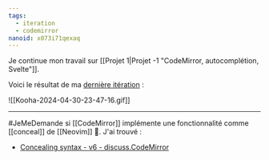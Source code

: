 ```yaml
---
tags:
  - iteration
  - codemirror
nanoid: x073i71qexaq
---
```

Je continue mon travail sur [[Projet 1|Projet -1 "CodeMirror, autocomplétion, Svelte"]].

Voici le résultat de ma [dernière itération](https://github.com/stephane-klein/svelte-codemirror-autocomplete-poc/tree/877aae20d048d4e9c5bf470ab089be7b32275ebf) :

![[Kooha-2024-04-30-23-47-16.gif]]

---

#JeMeDemande si [[CodeMirror]] implémente une fonctionnalité comme [[conceal]] de [[Neovim]] 🤔.
J'ai trouvé :

- [Concealing syntax - v6 - discuss.CodeMirror](https://discuss.codemirror.net/t/concealing-syntax/3135)
